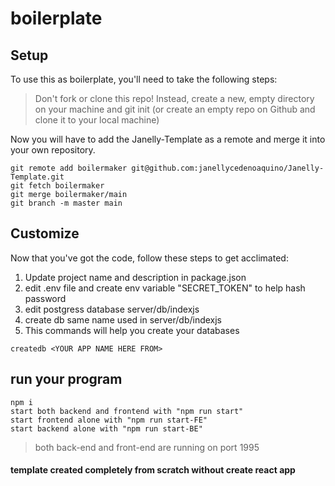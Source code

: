 # boilerplate

## Setup
To use this as boilerplate, you'll need to take the following steps:

> Don't fork or clone this repo! Instead, create a new, empty directory on your machine and git init (or create an empty repo on Github and clone it to your local machine)

Now you will have to add the Janelly-Template as a remote and merge it into your own repository.
```
git remote add boilermaker git@github.com:janellycedenoaquino/Janelly-Template.git
git fetch boilermaker
git merge boilermaker/main
git branch -m master main
```

## Customize
Now that you've got the code, follow these steps to get acclimated:

1. Update project name and description in package.json
2. edit .env file and create env variable "SECRET_TOKEN" to help hash password
3. edit postgress database server/db/indexjs
4. create db same name used in server/db/indexjs
5. This commands will help you create your databases
```
createdb <YOUR APP NAME HERE FROM>
```

## run your program
```
npm i
start both backend and frontend with "npm run start"
start frontend alone with "npm run start-FE"
start backend alone with "npm run start-BE"
```
> both back-end and front-end are running on port 1995

#### template created completely from scratch without create react app
